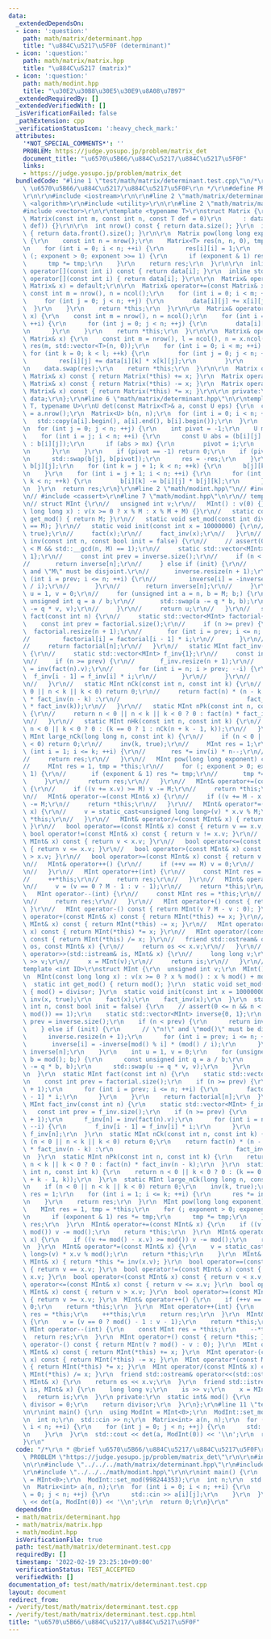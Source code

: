 ```yaml
---
data:
  _extendedDependsOn:
  - icon: ':question:'
    path: math/matrix/determinant.hpp
    title: "\u884C\u5217\u5F0F (determinant)"
  - icon: ':question:'
    path: math/matrix/matrix.hpp
    title: "\u884C\u5217 (matrix)"
  - icon: ':question:'
    path: math/modint.hpp
    title: "\u30E2\u30B8\u30E5\u30E9\u8A08\u7B97"
  _extendedRequiredBy: []
  _extendedVerifiedWith: []
  _isVerificationFailed: false
  _pathExtension: cpp
  _verificationStatusIcon: ':heavy_check_mark:'
  attributes:
    '*NOT_SPECIAL_COMMENTS*': ''
    PROBLEM: https://judge.yosupo.jp/problem/matrix_det
    document_title: "\u6570\u5B66/\u884C\u5217/\u884C\u5217\u5F0F"
    links:
    - https://judge.yosupo.jp/problem/matrix_det
  bundledCode: "#line 1 \"test/math/matrix/determinant.test.cpp\"\n/*\r\n * @brief\
    \ \u6570\u5B66/\u884C\u5217/\u884C\u5217\u5F0F\r\n */\r\n#define PROBLEM \"https://judge.yosupo.jp/problem/matrix_det\"\
    \r\n\r\n#include <iostream>\r\n\r\n#line 2 \"math/matrix/determinant.hpp\"\n#include\
    \ <algorithm>\r\n#include <utility>\r\n\r\n#line 2 \"math/matrix/matrix.hpp\"\n\
    #include <vector>\r\n\r\ntemplate <typename T>\r\nstruct Matrix {\r\n  explicit\
    \ Matrix(const int m, const int n, const T def = 0)\r\n      : data(m, std::vector<T>(n,\
    \ def)) {}\r\n\r\n  int nrow() const { return data.size(); }\r\n  int ncol() const\
    \ { return data.front().size(); }\r\n\r\n  Matrix pow(long long exponent) const\
    \ {\r\n    const int n = nrow();\r\n    Matrix<T> res(n, n, 0), tmp = *this;\r\
    \n    for (int i = 0; i < n; ++i) {\r\n      res[i][i] = 1;\r\n    }\r\n    for\
    \ (; exponent > 0; exponent >>= 1) {\r\n      if (exponent & 1) res *= tmp;\r\n\
    \      tmp *= tmp;\r\n    }\r\n    return res;\r\n  }\r\n\r\n  inline const std::vector<T>&\
    \ operator[](const int i) const { return data[i]; }\r\n  inline std::vector<T>&\
    \ operator[](const int i) { return data[i]; }\r\n\r\n  Matrix& operator=(const\
    \ Matrix& x) = default;\r\n\r\n  Matrix& operator+=(const Matrix& x) {\r\n   \
    \ const int m = nrow(), n = ncol();\r\n    for (int i = 0; i < m; ++i) {\r\n \
    \     for (int j = 0; j < n; ++j) {\r\n        data[i][j] += x[i][j];\r\n    \
    \  }\r\n    }\r\n    return *this;\r\n  }\r\n\r\n  Matrix& operator-=(const Matrix&\
    \ x) {\r\n    const int m = nrow(), n = ncol();\r\n    for (int i = 0; i < m;\
    \ ++i) {\r\n      for (int j = 0; j < n; ++j) {\r\n        data[i][j] -= x[i][j];\r\
    \n      }\r\n    }\r\n    return *this;\r\n  }\r\n\r\n  Matrix& operator*=(const\
    \ Matrix& x) {\r\n    const int m = nrow(), l = ncol(), n = x.ncol();\r\n    std::vector<std::vector<T>>\
    \ res(m, std::vector<T>(n, 0));\r\n    for (int i = 0; i < m; ++i) {\r\n     \
    \ for (int k = 0; k < l; ++k) {\r\n        for (int j = 0; j < n; ++j) {\r\n \
    \         res[i][j] += data[i][k] * x[k][j];\r\n        }\r\n      }\r\n    }\r\
    \n    data.swap(res);\r\n    return *this;\r\n  }\r\n\r\n  Matrix operator+(const\
    \ Matrix& x) const { return Matrix(*this) += x; }\r\n  Matrix operator-(const\
    \ Matrix& x) const { return Matrix(*this) -= x; }\r\n  Matrix operator*(const\
    \ Matrix& x) const { return Matrix(*this) *= x; }\r\n\r\n private:\r\n  std::vector<std::vector<T>>\
    \ data;\r\n};\r\n#line 6 \"math/matrix/determinant.hpp\"\n\r\ntemplate <typename\
    \ T, typename U>\r\nU det(const Matrix<T>& a, const U eps) {\r\n  const int n\
    \ = a.nrow();\r\n  Matrix<U> b(n, n);\r\n  for (int i = 0; i < n; ++i) {\r\n \
    \   std::copy(a[i].begin(), a[i].end(), b[i].begin());\r\n  }\r\n  U res = 1;\r\
    \n  for (int j = 0; j < n; ++j) {\r\n    int pivot = -1;\r\n    U mx = eps;\r\n\
    \    for (int i = j; i < n; ++i) {\r\n      const U abs = (b[i][j] < 0 ? -b[i][j]\
    \ : b[i][j]);\r\n      if (abs > mx) {\r\n        pivot = i;\r\n        mx = abs;\r\
    \n      }\r\n    }\r\n    if (pivot == -1) return 0;\r\n    if (pivot != j) {\r\
    \n      std::swap(b[j], b[pivot]);\r\n      res = -res;\r\n    }\r\n    res *=\
    \ b[j][j];\r\n    for (int k = j + 1; k < n; ++k) {\r\n      b[j][k] /= b[j][j];\r\
    \n    }\r\n    for (int i = j + 1; i < n; ++i) {\r\n      for (int k = j + 1;\
    \ k < n; ++k) {\r\n        b[i][k] -= b[i][j] * b[j][k];\r\n      }\r\n    }\r\
    \n  }\r\n  return res;\r\n}\r\n#line 2 \"math/modint.hpp\"\n// #include <algorithm>\r\
    \n// #include <cassert>\r\n#line 7 \"math/modint.hpp\"\n\r\n// template <int M>\r\
    \n// struct MInt {\r\n//   unsigned int v;\r\n//   MInt() : v(0) {}\r\n//   MInt(const\
    \ long long x) : v(x >= 0 ? x % M : x % M + M) {}\r\n//   static constexpr int\
    \ get_mod() { return M; }\r\n//   static void set_mod(const int divisor) { assert(divisor\
    \ == M); }\r\n//   static void init(const int x = 10000000) {\r\n//     inv(x,\
    \ true);\r\n//     fact(x);\r\n//     fact_inv(x);\r\n//   }\r\n//   static MInt\
    \ inv(const int n, const bool init = false) {\r\n//     // assert(0 <= n && n\
    \ < M && std::__gcd(n, M) == 1);\r\n//     static std::vector<MInt> inverse{0,\
    \ 1};\r\n//     const int prev = inverse.size();\r\n//     if (n < prev) {\r\n\
    //       return inverse[n];\r\n//     } else if (init) {\r\n//       // \"n!\"\
    \ and \"M\" must be disjoint.\r\n//       inverse.resize(n + 1);\r\n//       for\
    \ (int i = prev; i <= n; ++i) {\r\n//         inverse[i] = -inverse[M % i] * (M\
    \ / i);\r\n//       }\r\n//       return inverse[n];\r\n//     }\r\n//     int\
    \ u = 1, v = 0;\r\n//     for (unsigned int a = n, b = M; b;) {\r\n//       const\
    \ unsigned int q = a / b;\r\n//       std::swap(a -= q * b, b);\r\n//       std::swap(u\
    \ -= q * v, v);\r\n//     }\r\n//     return u;\r\n//   }\r\n//   static MInt\
    \ fact(const int n) {\r\n//     static std::vector<MInt> factorial{1};\r\n// \
    \    const int prev = factorial.size();\r\n//     if (n >= prev) {\r\n//     \
    \  factorial.resize(n + 1);\r\n//       for (int i = prev; i <= n; ++i) {\r\n\
    //         factorial[i] = factorial[i - 1] * i;\r\n//       }\r\n//     }\r\n\
    //     return factorial[n];\r\n//   }\r\n//   static MInt fact_inv(const int n)\
    \ {\r\n//     static std::vector<MInt> f_inv{1};\r\n//     const int prev = f_inv.size();\r\
    \n//     if (n >= prev) {\r\n//       f_inv.resize(n + 1);\r\n//       f_inv[n]\
    \ = inv(fact(n).v);\r\n//       for (int i = n; i > prev; --i) {\r\n//       \
    \  f_inv[i - 1] = f_inv[i] * i;\r\n//       }\r\n//     }\r\n//     return f_inv[n];\r\
    \n//   }\r\n//   static MInt nCk(const int n, const int k) {\r\n//     if (n <\
    \ 0 || n < k || k < 0) return 0;\r\n//     return fact(n) * (n - k < k ? fact_inv(k)\
    \ * fact_inv(n - k) :\r\n//                                   fact_inv(n - k)\
    \ * fact_inv(k));\r\n//   }\r\n//   static MInt nPk(const int n, const int k)\
    \ {\r\n//     return n < 0 || n < k || k < 0 ? 0 : fact(n) * fact_inv(n - k);\r\
    \n//   }\r\n//   static MInt nHk(const int n, const int k) {\r\n//     return\
    \ n < 0 || k < 0 ? 0 : (k == 0 ? 1 : nCk(n + k - 1, k));\r\n//   }\r\n//   static\
    \ MInt large_nCk(long long n, const int k) {\r\n//     if (n < 0 || n < k || k\
    \ < 0) return 0;\r\n//     inv(k, true);\r\n//     MInt res = 1;\r\n//     for\
    \ (int i = 1; i <= k; ++i) {\r\n//       res *= inv(i) * n--;\r\n//     }\r\n\
    //     return res;\r\n//   }\r\n//   MInt pow(long long exponent) const {\r\n\
    //     MInt res = 1, tmp = *this;\r\n//     for (; exponent > 0; exponent >>=\
    \ 1) {\r\n//       if (exponent & 1) res *= tmp;\r\n//       tmp *= tmp;\r\n//\
    \     }\r\n//     return res;\r\n//   }\r\n//   MInt& operator+=(const MInt& x)\
    \ {\r\n//     if ((v += x.v) >= M) v -= M;\r\n//     return *this;\r\n//   }\r\
    \n//   MInt& operator-=(const MInt& x) {\r\n//     if ((v += M - x.v) >= M) v\
    \ -= M;\r\n//     return *this;\r\n//   }\r\n//   MInt& operator*=(const MInt&\
    \ x) {\r\n//     v = static_cast<unsigned long long>(v) * x.v % M;\r\n//     return\
    \ *this;\r\n//   }\r\n//   MInt& operator/=(const MInt& x) { return *this *= inv(x.v);\
    \ }\r\n//   bool operator==(const MInt& x) const { return v == x.v; }\r\n//  \
    \ bool operator!=(const MInt& x) const { return v != x.v; }\r\n//   bool operator<(const\
    \ MInt& x) const { return v < x.v; }\r\n//   bool operator<=(const MInt& x) const\
    \ { return v <= x.v; }\r\n//   bool operator>(const MInt& x) const { return v\
    \ > x.v; }\r\n//   bool operator>=(const MInt& x) const { return v >= x.v; }\r\
    \n//   MInt& operator++() {\r\n//     if (++v == M) v = 0;\r\n//     return *this;\r\
    \n//   }\r\n//   MInt operator++(int) {\r\n//     const MInt res = *this;\r\n\
    //     ++*this;\r\n//     return res;\r\n//   }\r\n//   MInt& operator--() {\r\
    \n//     v = (v == 0 ? M - 1 : v - 1);\r\n//     return *this;\r\n//   }\r\n//\
    \   MInt operator--(int) {\r\n//     const MInt res = *this;\r\n//     --*this;\r\
    \n//     return res;\r\n//   }\r\n//   MInt operator+() const { return *this;\
    \ }\r\n//   MInt operator-() const { return MInt(v ? M - v : 0); }\r\n//   MInt\
    \ operator+(const MInt& x) const { return MInt(*this) += x; }\r\n//   MInt operator-(const\
    \ MInt& x) const { return MInt(*this) -= x; }\r\n//   MInt operator*(const MInt&\
    \ x) const { return MInt(*this) *= x; }\r\n//   MInt operator/(const MInt& x)\
    \ const { return MInt(*this) /= x; }\r\n//   friend std::ostream& operator<<(std::ostream&\
    \ os, const MInt& x) {\r\n//     return os << x.v;\r\n//   }\r\n//   friend std::istream&\
    \ operator>>(std::istream& is, MInt& x) {\r\n//     long long v;\r\n//     is\
    \ >> v;\r\n//     x = MInt(v);\r\n//     return is;\r\n//   }\r\n// };\r\n\r\n\
    template <int ID>\r\nstruct MInt {\r\n  unsigned int v;\r\n  MInt() : v(0) {}\r\
    \n  MInt(const long long x) : v(x >= 0 ? x % mod() : x % mod() + mod()) {}\r\n\
    \  static int get_mod() { return mod(); }\r\n  static void set_mod(const int divisor)\
    \ { mod() = divisor; }\r\n  static void init(const int x = 10000000) {\r\n   \
    \ inv(x, true);\r\n    fact(x);\r\n    fact_inv(x);\r\n  }\r\n  static MInt inv(const\
    \ int n, const bool init = false) {\r\n    // assert(0 <= n && n < mod() && std::__gcd(x,\
    \ mod()) == 1);\r\n    static std::vector<MInt> inverse{0, 1};\r\n    const int\
    \ prev = inverse.size();\r\n    if (n < prev) {\r\n      return inverse[n];\r\n\
    \    } else if (init) {\r\n      // \"n!\" and \"mod()\" must be disjoint.\r\n\
    \      inverse.resize(n + 1);\r\n      for (int i = prev; i <= n; ++i) {\r\n \
    \       inverse[i] = -inverse[mod() % i] * (mod() / i);\r\n      }\r\n      return\
    \ inverse[n];\r\n    }\r\n    int u = 1, v = 0;\r\n    for (unsigned int a = n,\
    \ b = mod(); b;) {\r\n      const unsigned int q = a / b;\r\n      std::swap(a\
    \ -= q * b, b);\r\n      std::swap(u -= q * v, v);\r\n    }\r\n    return u;\r\
    \n  }\r\n  static MInt fact(const int n) {\r\n    static std::vector<MInt> factorial{1};\r\
    \n    const int prev = factorial.size();\r\n    if (n >= prev) {\r\n      factorial.resize(n\
    \ + 1);\r\n      for (int i = prev; i <= n; ++i) {\r\n        factorial[i] = factorial[i\
    \ - 1] * i;\r\n      }\r\n    }\r\n    return factorial[n];\r\n  }\r\n  static\
    \ MInt fact_inv(const int n) {\r\n    static std::vector<MInt> f_inv{1};\r\n \
    \   const int prev = f_inv.size();\r\n    if (n >= prev) {\r\n      f_inv.resize(n\
    \ + 1);\r\n      f_inv[n] = inv(fact(n).v);\r\n      for (int i = n; i > prev;\
    \ --i) {\r\n        f_inv[i - 1] = f_inv[i] * i;\r\n      }\r\n    }\r\n    return\
    \ f_inv[n];\r\n  }\r\n  static MInt nCk(const int n, const int k) {\r\n    if\
    \ (n < 0 || n < k || k < 0) return 0;\r\n    return fact(n) * (n - k < k ? fact_inv(k)\
    \ * fact_inv(n - k) :\r\n                                  fact_inv(n - k) * fact_inv(k));\r\
    \n  }\r\n  static MInt nPk(const int n, const int k) {\r\n    return n < 0 ||\
    \ n < k || k < 0 ? 0 : fact(n) * fact_inv(n - k);\r\n  }\r\n  static MInt nHk(const\
    \ int n, const int k) {\r\n    return n < 0 || k < 0 ? 0 : (k == 0 ? 1 : nCk(n\
    \ + k - 1, k));\r\n  }\r\n  static MInt large_nCk(long long n, const int k) {\r\
    \n    if (n < 0 || n < k || k < 0) return 0;\r\n    inv(k, true);\r\n    MInt\
    \ res = 1;\r\n    for (int i = 1; i <= k; ++i) {\r\n      res *= inv(i) * n--;\r\
    \n    }\r\n    return res;\r\n  }\r\n  MInt pow(long long exponent) const {\r\n\
    \    MInt res = 1, tmp = *this;\r\n    for (; exponent > 0; exponent >>= 1) {\r\
    \n      if (exponent & 1) res *= tmp;\r\n      tmp *= tmp;\r\n    }\r\n    return\
    \ res;\r\n  }\r\n  MInt& operator+=(const MInt& x) {\r\n    if ((v += x.v) >=\
    \ mod()) v -= mod();\r\n    return *this;\r\n  }\r\n  MInt& operator-=(const MInt&\
    \ x) {\r\n    if ((v += mod() - x.v) >= mod()) v -= mod();\r\n    return *this;\r\
    \n  }\r\n  MInt& operator*=(const MInt& x) {\r\n    v = static_cast<unsigned long\
    \ long>(v) * x.v % mod();\r\n    return *this;\r\n    }\r\n  MInt& operator/=(const\
    \ MInt& x) { return *this *= inv(x.v); }\r\n  bool operator==(const MInt& x) const\
    \ { return v == x.v; }\r\n  bool operator!=(const MInt& x) const { return v !=\
    \ x.v; }\r\n  bool operator<(const MInt& x) const { return v < x.v; }\r\n  bool\
    \ operator<=(const MInt& x) const { return v <= x.v; }\r\n  bool operator>(const\
    \ MInt& x) const { return v > x.v; }\r\n  bool operator>=(const MInt& x) const\
    \ { return v >= x.v; }\r\n  MInt& operator++() {\r\n    if (++v == mod()) v =\
    \ 0;\r\n    return *this;\r\n  }\r\n  MInt operator++(int) {\r\n    const MInt\
    \ res = *this;\r\n    ++*this;\r\n    return res;\r\n  }\r\n  MInt& operator--()\
    \ {\r\n    v = (v == 0 ? mod() - 1 : v - 1);\r\n    return *this;\r\n  }\r\n \
    \ MInt operator--(int) {\r\n    const MInt res = *this;\r\n    --*this;\r\n  \
    \  return res;\r\n  }\r\n  MInt operator+() const { return *this; }\r\n  MInt\
    \ operator-() const { return MInt(v ? mod() - v : 0); }\r\n  MInt operator+(const\
    \ MInt& x) const { return MInt(*this) += x; }\r\n  MInt operator-(const MInt&\
    \ x) const { return MInt(*this) -= x; }\r\n  MInt operator*(const MInt& x) const\
    \ { return MInt(*this) *= x; }\r\n  MInt operator/(const MInt& x) const { return\
    \ MInt(*this) /= x; }\r\n  friend std::ostream& operator<<(std::ostream& os, const\
    \ MInt& x) {\r\n    return os << x.v;\r\n  }\r\n  friend std::istream& operator>>(std::istream&\
    \ is, MInt& x) {\r\n    long long v;\r\n    is >> v;\r\n    x = MInt(v);\r\n \
    \   return is;\r\n  }\r\n private:\r\n  static int& mod() {\r\n    static int\
    \ divisor = 0;\r\n    return divisor;\r\n  }\r\n};\r\n#line 11 \"test/math/matrix/determinant.test.cpp\"\
    \n\r\nint main() {\r\n  using ModInt = MInt<0>;\r\n  ModInt::set_mod(998244353);\r\
    \n  int n;\r\n  std::cin >> n;\r\n  Matrix<int> a(n, n);\r\n  for (int i = 0;\
    \ i < n; ++i) {\r\n    for (int j = 0; j < n; ++j) {\r\n      std::cin >> a[i][j];\r\
    \n    }\r\n  }\r\n  std::cout << det(a, ModInt(0)) << '\\n';\r\n  return 0;\r\n\
    }\r\n"
  code: "/*\r\n * @brief \u6570\u5B66/\u884C\u5217/\u884C\u5217\u5F0F\r\n */\r\n#define\
    \ PROBLEM \"https://judge.yosupo.jp/problem/matrix_det\"\r\n\r\n#include <iostream>\r\
    \n\r\n#include \"../../../math/matrix/determinant.hpp\"\r\n#include \"../../../math/matrix/matrix.hpp\"\
    \r\n#include \"../../../math/modint.hpp\"\r\n\r\nint main() {\r\n  using ModInt\
    \ = MInt<0>;\r\n  ModInt::set_mod(998244353);\r\n  int n;\r\n  std::cin >> n;\r\
    \n  Matrix<int> a(n, n);\r\n  for (int i = 0; i < n; ++i) {\r\n    for (int j\
    \ = 0; j < n; ++j) {\r\n      std::cin >> a[i][j];\r\n    }\r\n  }\r\n  std::cout\
    \ << det(a, ModInt(0)) << '\\n';\r\n  return 0;\r\n}\r\n"
  dependsOn:
  - math/matrix/determinant.hpp
  - math/matrix/matrix.hpp
  - math/modint.hpp
  isVerificationFile: true
  path: test/math/matrix/determinant.test.cpp
  requiredBy: []
  timestamp: '2022-02-19 23:25:10+09:00'
  verificationStatus: TEST_ACCEPTED
  verifiedWith: []
documentation_of: test/math/matrix/determinant.test.cpp
layout: document
redirect_from:
- /verify/test/math/matrix/determinant.test.cpp
- /verify/test/math/matrix/determinant.test.cpp.html
title: "\u6570\u5B66/\u884C\u5217/\u884C\u5217\u5F0F"
---
```

